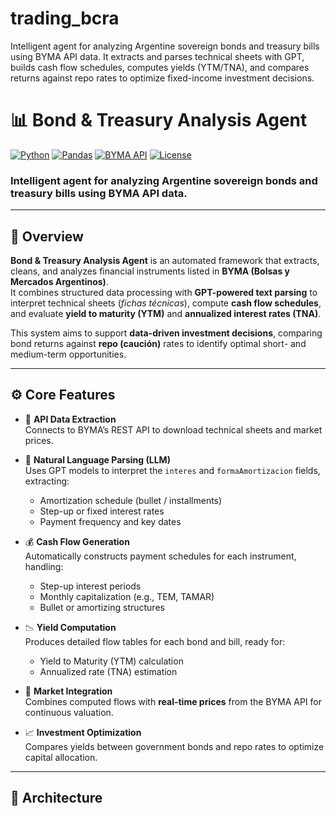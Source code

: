 # trading_bcra
Intelligent agent for analyzing Argentine sovereign bonds and treasury bills using BYMA API data. It extracts and parses technical sheets with GPT, builds cash flow schedules, computes yields (YTM/TNA), and compares returns against repo rates to optimize fixed-income investment decisions.


# 📊 Bond & Treasury Analysis Agent

[![Python](https://img.shields.io/badge/Python-3.10%2B-blue)](https://www.python.org/)
[![Pandas](https://img.shields.io/badge/Pandas-Data%20Analysis-yellowgreen)](https://pandas.pydata.org/)
[![BYMA API](https://img.shields.io/badge/BYMA-API-orange)](https://www.byma.com.ar/)
[![License](https://img.shields.io/badge/license-MIT-lightgrey)](LICENSE)

### Intelligent agent for analyzing Argentine sovereign bonds and treasury bills using BYMA API data.

---

## 🧩 Overview

**Bond & Treasury Analysis Agent** is an automated framework that extracts, cleans, and analyzes financial instruments listed in **BYMA (Bolsas y Mercados Argentinos)**.  
It combines structured data processing with **GPT-powered text parsing** to interpret technical sheets (*fichas técnicas*), compute **cash flow schedules**, and evaluate **yield to maturity (YTM)** and **annualized interest rates (TNA)**.

This system aims to support **data-driven investment decisions**, comparing bond returns against **repo (caución)** rates to identify optimal short- and medium-term opportunities.

---

## ⚙️ Core Features

- 🔗 **API Data Extraction**  
  Connects to BYMA’s REST API to download technical sheets and market prices.

- 🧠 **Natural Language Parsing (LLM)**  
  Uses GPT models to interpret the `interes` and `formaAmortizacion` fields, extracting:
  - Amortization schedule (bullet / installments)
  - Step-up or fixed interest rates
  - Payment frequency and key dates

- 💰 **Cash Flow Generation**  
  Automatically constructs payment schedules for each instrument, handling:
  - Step-up interest periods  
  - Monthly capitalization (e.g., TEM, TAMAR)  
  - Bullet or amortizing structures  

- 📉 **Yield Computation**  
  Produces detailed flow tables for each bond and bill, ready for:
  - Yield to Maturity (YTM) calculation  
  - Annualized rate (TNA) estimation  

- 🧮 **Market Integration**  
  Combines computed flows with **real-time prices** from the BYMA API for continuous valuation.

- 📈 **Investment Optimization**  
  Compares yields between government bonds and repo rates to optimize capital allocation.

---

## 🧱 Architecture

